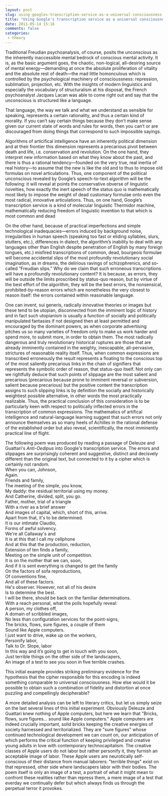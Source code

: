 ```yaml
---
layout: post
slug: using-googles-transcription-service-as-a-universal-consciousness
title: "Using Google's transcription service as a universal consciousness, with an example"
date: 2011-05-14 15:18
comments: false
categories:
 - theory
---
```


Traditional Freudian psychoanalysis, of course, posits the unconscious as the inherently inaccessible mental bedrock of conscious mental activity. It is, as the basic argument goes, the chaotic, non-logical, all-desiring source of mental energy—demanding at once the absolute proliferation of vitality and the absolute rest of death—the mad little homonculous which is controlled by the psychological machinery of conscioussness: repression, sublimation, projection, etc. With the insights of modern linguistics and especially the vocabulary of structuralism at his disposal, the French psychoanalyst Jacques Lacan was able to come right out and say that the unconscious is structured like a language. 

That language, the way we talk and what we understand as sensible for speaking, represents a certain rationality, and thus a certain kind of morality. If you can’t say certain things because they don’t make sense given our current state of words and rules for words, then you can’t or are discouraged from doing things that correspond to such impossible sayings.

Algorithms of articifical intelligence have an inherently political dimension and at their frontier this dimension represents a precarious pivot between death and life, i.e. conservation and revolution. On the one hand, they interpret new information based on what they know about the past, and there is thus a rational tendency—founded on the very true, real inertia of real history—to assume that the new is like the old and to thus to impose old formulas on novel articulations. Thus, one component of the political unconscious revealed by Google’s speech-to-text algorithm will be the following: it will reveal at points the conservative obverse of linguistic novelties, how exactly the inert speech of the status quo is mathematically most likely to impose the weight of dead customary formulae onto even the most radical, innovative articulations. Thus, on one hand, Google’s transcription service is a kind of molecular linguistic Thermidor machine, mathematically reducing freedom of linguistic invention to that which is most common and dead

On the other hand, because of practical imperfections and simple technological inadequacies—errors induced by background noise, irregularities in human speech (speaking too fast or eliding syllables, slurs, stutters, etc.), differences in dialect, the algorithm’s inability to deal with any languages other than English despite penetration of English by many foreign tongues, etc.) misfired transcriptions of common, dead, bourgeois formulae will become accidental slips of the most profoundly revolutionary social imagination, as in dreams, the delirious ravings of schizophrenics, and so-called “Freudian slips.” Why do we claim that such erroneous transcriptions will have a profoundly revolutionary content? It is because, as errors, they will be outside the limits proscribed by status-quo reason, but by virtue of the best effort of the algorithm, they will be the best errors, the nonsensical, prohibited-by-reason errors which are nonetheless the very closest to reason itself: the errors contained within reasonable language.

One can invent, sui generis, radically innovative theories or images but these tend to be utopian, disconnected from the imminent logic of history and in fact such utopianism is usually a function of socially and politically manipulated fantasies if not designed then at least permitted and encouraged by the dominant powers, as when corporate advertising pitches us so many varieties of freedom only to make us work harder and spend more, to submit more, in order to obtain them. The most radically dangerous and truly revolutionary historical ruptures are those that are already imminently contained in the weighty, inescapable, all-pervasive, strictures of reasonable reality itself. Thus, when common expressions are transcribed erroneously the result represents a floating to the conscious top of the most saliently precarious links in the chain of signifiers that represents the symbolic order of reason, that status-quo itself. Not only can we rightfully deduce that such points of slippage are the most salient and precarious (precarious because prone to imminent reversal or subversion, salient because precarious) but the positive content the transcription assigns to such slipping links is by definition the socially and historically weightiest possible alternative, in other words the most practically realizable. Thus, the practical conclusion of this consideration is to be particularly keen with respect to politically inflected errors in the transcription of common expressions. The mathematics of artifical intelligence and natural-language learning suggest that such errors not only announce themselves as so many heels of Achilles in the rational defense of the established order but also reveal, scientifically, the most imminently practical line of flight.

The following poem was produced by reading a passage of Deleuze and Guattari's *Anti-Oedipus* into Google's transcription service. The errors and slippages are surprisingly coherent and suggestive, distinct and decisvely different than the original text, but connected to it by a cipher which is certainly not random.  
When you can, Johnson,  
Again.  
Friends and family,  
The meeting of the simple, you know,  
My daddy: the residual territorial using my money.  
And Catherine, divided, split, you go.  
Father, mother, trial of a triangle  
With a river as a brief answer  
And images of capital, which, short of this, arrive.  
Apart from that, it's to be determined.  
It is our intimate Claudio,  
Forms of awful solvency.  
We're all Callaway's and  
It is at this that I call my cellphone  
And at this that the production, reduction,  
Extension of ten finds a family,  
Meeting on the simple unit of competition.  
It is on the mother that we can, soon,  
And if it is sent everything is changed to get the family  
On the factors of sofa reproductions,  
Of conventions fine,  
And all of these factors.  
He's observer. However, not all of his desire  
Is to determine the best.  
I will be there, should be back on the familiar determinations.  
With a reach personal, what the polls hopefully reveal:  
A person, my clothes off,  
A domain of scribbled images,  
No less than configuration services for the point-signs,  
The bricks, flows, sure figures, a couple of them  
Sound like Apple computers.  
I just want to drive, wake up on the workers,  
Personify labor,  
Talk to Dr. Slope, labor  
In this way and it’s going to get in touch with you soon,  
Just terrible things on the other side of the landscapers,  
An image of a test to see you soon in five terrible crashes.  
  
This initial example provides striking preliminary evidence for the hypothesis that the cipher responsible for this encoding is indeed something comparable to universal consciousness. How else would it be possible to obtain such a combination of fidelity and distortion at once puzzling and compellingly decipherable?

A more detailed analysis can be left to literary critics, but let us simply seize on the last several lines of this initial experiment. Obviously Deleuze and Guattari knew nothing of Apple computers, but here we learn that "Bricks, flows, sure figures… sound like Apple computers." Apple computers are indeed crucially important, solid bricks keeping the creative energies of society harnessed and territorialized. They are "sure figures" whose continued technological development we can count on, our anticipation of which performs the critical function of keeping privileged and creative young adults in love with contemporary technocapitalism. The creative classes of Apple users do not labor but rather personify it, they furnish an acceptable image of labor. These Apple users are neurotically self-conscious of their distance from manual laborers: "terrible things" exist on that repressed, other side where landscapers labor with their bodies. The poem itself is only an image of a test, a portrait of what it might mean to confront these realities rather than repress them, a mere image of a test that everday we continually defer but which always finds us through the perpetual terror it provokes.